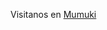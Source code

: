 <script>
function obtenerUrlDePolimorfismo() {
  return "https://google.com";
}
</script>

Visitanos en <a href="obtenerUrlDePolimorfismo()" target="_blank">Mumuki</a>
